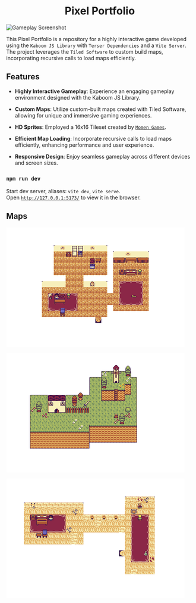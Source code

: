 <div align="center">  
    <h1>Pixel Portfolio</h1>
</div>

![Gameplay Screenshot](screenshot.png)

This Pixel Portfolio is a repository for a highly interactive game developed using the `Kaboom JS Library` with `Terser Dependencies` and a `Vite Server`. The project leverages the `Tiled Software` to custom build maps, incorporating recursive calls to load maps efficiently.

## Features

- **Highly Interactive Gameplay**: Experience an engaging gameplay environment designed with the Kaboom JS Library.
  
- **Custom Maps**: Utilize custom-built maps created with Tiled Software, allowing for unique and immersive gaming experiences.

- **HD Sprites**: Employed a 16x16 Tileset created by [`Momen Games`](https://momen-games.itch.io/happy-la-v2-ts).

- **Efficient Map Loading**: Incorporate recursive calls to load maps efficiently, enhancing performance and user experience.

- **Responsive Design**: Enjoy seamless gameplay across different devices and screen sizes.

### `npm run dev`

Start dev server, aliases: `vite dev`, `vite serve`.\
Open [`http://127.0.0.1:5173/`](http://127.0.0.1:5173/) to view it in the browser.

## Maps

![Map 1](public/map.png)

![Map 2](public/map2.png)

![Map 3](public/map3.png)
